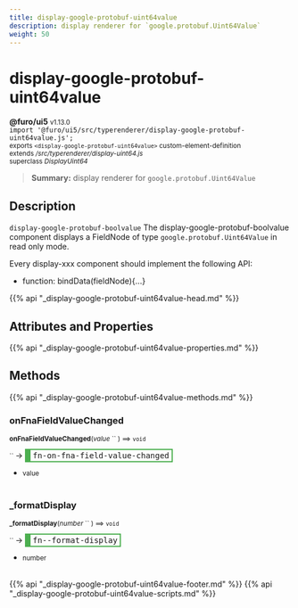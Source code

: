 ```yaml
---
title: display-google-protobuf-uint64value
description: display renderer for `google.protobuf.Uint64Value`
weight: 50
---
```


# display-google-protobuf-uint64value
**@furo/ui5** <small>v1.13.0</small>
<br>`import '@furo/ui5/src/typerenderer/display-google-protobuf-uint64value.js';`<small>
<br>exports `<display-google-protobuf-uint64value>` custom-element-definition
<br>extends */src/typerenderer/display-uint64.js*
<br>superclass *DisplayUint64*</small>

> **Summary:** display renderer for `google.protobuf.Uint64Value`

## Description

`display-google-protobuf-boolvalue`
The display-google-protobuf-boolvalue component displays a FieldNode of type `google.protobuf.Uint64Value` in read only mode.

Every display-xxx component should implement the following API:
- function: bindData(fieldNode){...}

{{% api "_display-google-protobuf-uint64value-head.md" %}}

## Attributes and Properties
{{% api "_display-google-protobuf-uint64value-properties.md" %}}






## Methods
{{% api "_display-google-protobuf-uint64value-methods.md" %}}


### **onFnaFieldValueChanged**
<small>**onFnaFieldValueChanged**(*value* `` ) ⟹ `void`</small>

<small>`` </small> →
<span  style="border-width:2px 2px 2px 10px; border-style: solid;border-color:  rgb(76, 175, 80);font-family:monospace; padding:2px 4px;">fn-on-fna-field-value-changed</span>



- <small>value </small>
<br><br>

### **_formatDisplay**
<small>**_formatDisplay**(*number* `` ) ⟹ `void`</small>

<small>`` </small> →
<span  style="border-width:2px 2px 2px 10px; border-style: solid;border-color:  rgb(76, 175, 80);font-family:monospace; padding:2px 4px;">fn--format-display</span>



- <small>number </small>
<br><br>





{{% api "_display-google-protobuf-uint64value-footer.md" %}}
{{% api "_display-google-protobuf-uint64value-scripts.md" %}}
